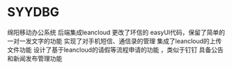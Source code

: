 # SYYDBG
绵阳移动办公系统
后端集成leancloud
更改了环信的 easyUI代码，保留了简单的一对一发文字的功能
实现了对手机短信、通信录的管理
集成了leancloud的上传文件功能
设计了基于leancloud的请假等流程申请的功能 ，类似于钉钉
具备公告和新闻发布管理功能
